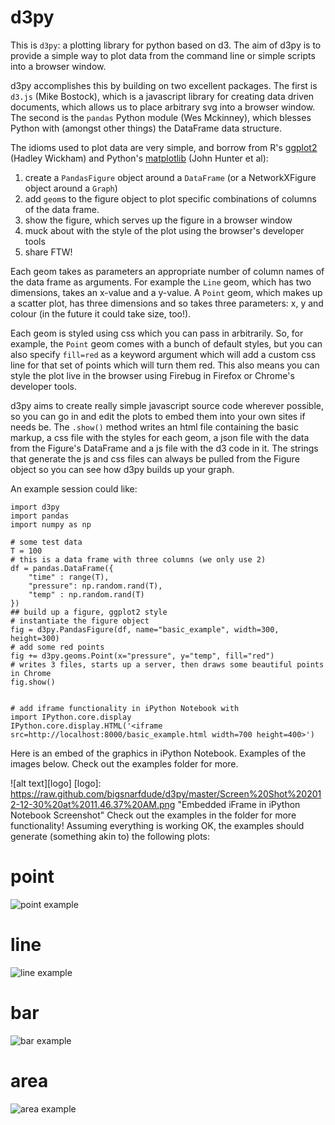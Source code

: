 d3py
====

This is `d3py`: a plotting library for python based on d3. The aim of d3py is to provide a simple way to plot data from the command line or simple scripts into a browser window.

d3py accomplishes this by building on two excellent packages. The first is `d3.js` (Mike Bostock), which is a javascript library for creating data driven documents, which allows us to place arbitrary svg into a browser window. The second is the `pandas` Python module (Wes Mckinney), which blesses Python with (amongst other things) the DataFrame data structure.

The idioms used to plot data are very simple, and borrow from R's [ggplot2](http://had.co.nz/ggplot2/) (Hadley Wickham) and Python's [matplotlib](http://matplotlib.sourceforge.net/) (John Hunter et al):

1. create a `PandasFigure` object around a `DataFrame` (or a NetworkXFigure object around a `Graph`)
2. add `geom`s to the figure object to plot specific combinations of columns of the data frame.
3. show the figure, which serves up the figure in a browser window
4. muck about with the style of the plot using the browser's developer tools
5. share FTW! 

Each geom takes as parameters an appropriate number of column names of the data frame as arguments. For example the `Line` geom, which has two dimensions, takes an x-value and a y-value. A `Point` geom, which makes up a scatter plot, has three dimensions and so takes three parameters: x, y and colour (in the future it could take size, too!).

Each geom is styled using css which you can pass in arbitrarily. So, for example, the `Point` geom comes with a bunch of default styles, but you can also specify `fill=red` as a keyword argument which will add a custom css line for that set of points which will turn them red. This also means you can style the plot live in the browser using Firebug in Firefox or Chrome's developer tools.

d3py aims to create really simple javascript source code wherever possible, so you can go in and edit the plots to embed them into your own sites if needs be. The `.show()` method writes an html file containing the basic markup, a css file with the styles for each geom, a json file with the data from the Figure's DataFrame and a js file with the d3 code in it. The strings that generate the js and css files can always be pulled from the Figure object so you can see how d3py builds up your graph.

An example session could like:

	import d3py
	import pandas
	import numpy as np
	
	# some test data
	T = 100
	# this is a data frame with three columns (we only use 2)
	df = pandas.DataFrame({
	    "time" : range(T),
	    "pressure": np.random.rand(T),
	    "temp" : np.random.rand(T)
	})
	## build up a figure, ggplot2 style
	# instantiate the figure object
	fig = d3py.PandasFigure(df, name="basic_example", width=300, height=300) 
	# add some red points
	fig += d3py.geoms.Point(x="pressure", y="temp", fill="red")
	# writes 3 files, starts up a server, then draws some beautiful points in Chrome
	fig.show() 


    # add iframe functionality in iPython Notebook with
    import IPython.core.display 
    IPython.core.display.HTML('<iframe src=http://localhost:8000/basic_example.html width=700 height=400>')

Here is an embed of the graphics in iPython Notebook. Examples of the images below. Check out the examples folder for more.

![alt text][logo]
[logo]: https://raw.github.com/bigsnarfdude/d3py/master/Screen%20Shot%202012-12-30%20at%2011.46.37%20AM.png "Embedded iFrame in iPython Notebook Screenshot"
Check out the examples in the folder for more functionality! Assuming everything is working OK, the examples should generate (something akin to) the following plots:

# point

![point example](http://mikedewar.org/scatter.png)

# line

![line example](http://mikedewar.org/line.png)

# bar

![bar example](http://mikedewar.org/bar.png)

# area

![area example](http://mikedewar.org/area.png)
